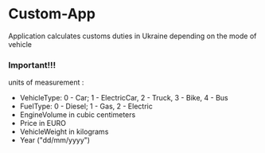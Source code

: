 # Custom-App
Application calculates customs duties in Ukraine depending on the mode of vehicle

### Important!!!
units of measurement :
- VehicleType: 0 - Car; 1 - ElectricCar, 2 - Truck, 3 - Bike, 4 - Bus
- FuelType: 0 - Diesel; 1 - Gas, 2 - Electric
- EngineVolume in cubic centimeters
- Price in EURO
- VehicleWeight in kilograms
- Year ("dd/mm/yyyy")
